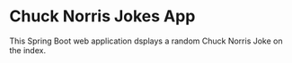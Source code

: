 # Chuck Norris Jokes App
This Spring Boot web application dsplays a random Chuck Norris Joke on the index.
